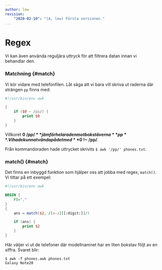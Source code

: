 ```yaml
---
author: lew
revision:
    "2020-02-10": "(A, lew) Första versionen."
...
```

Regex
=======================

Vi kan även använda reguljära uttryck för att filtrera datan innan vi behandlar den.

<!--more-->

### Matchning {#match}

Vi kör vidare med telefonfilen. Låt säga att vi bara vill skriva ut raderna där strängen `pp` finns med:

```awk
#!/usr/bin/env awk

{
    if ($0 ~ /pp/) {
        print $0
    }
}
```


Villkoret **$0 ~ /pp/** jämför hela raden mot bokstäverna **pp**. Vi hade kunnat vända på det med **$0 !~ /pp/**.

Från kommandoraden hade uttrycket skrivits `$ awk '/pp/' phones.txt`.



### match() {#match}

Det finns en inbyggd funktion som hjälper oss att jobba med regex, `match()`. Vi tittar på ett exempel:

```awk
#!/usr/bin/env awk

BEGIN {
    FS=","
}
{
    ans = match($2, /[a-z][[:digit:]]/)

    if (ans) {
        print $2
    }
}
```

Här väljer vi ut de telefoner där modellnamnet har en liten bokstav följt av en siffra. Svaret blir:

```
$ awk -f phones.awk phones.txt
Galaxy Note20
```
